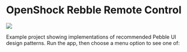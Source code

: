 # OpenShock Rebble Remote Control

![](screenshot.png)

Example project showing implementations of recommended Pebble UI design
patterns. Run the app, then choose a menu option to see one of:
